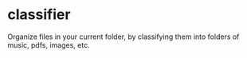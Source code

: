 # classifier
Organize files in your current folder, by classifying them into folders of music, pdfs, images, etc.
